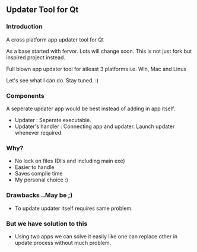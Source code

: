## Updater Tool for Qt 

### Introduction
A cross platform app updater tool for Qt

As a base started with fervor. Lots will change soon. This is not just fork but inspired project instead.

Full blown app updater tool for atleast 3 platforms i.e. Win, Mac and Linux

Let's see what I can do. Stay tuned. :)


### Components

A seperate updater app would be best instead of adding in app itself.

* Updater : Seperate executable.
* Updater's handler : Connecting app and updater. Launch updater whenever required. 


### Why?
* No lock on files (Dlls and including main exe)
* Easier to handle 
* Saves compile time
* My personal choice :)

### Drawbacks ..May be ;) 
* To update updater itself requires same problem. 

### But we have solution to this
* Using two apps we can solve it easily like one can replace other in update process without much problem.
